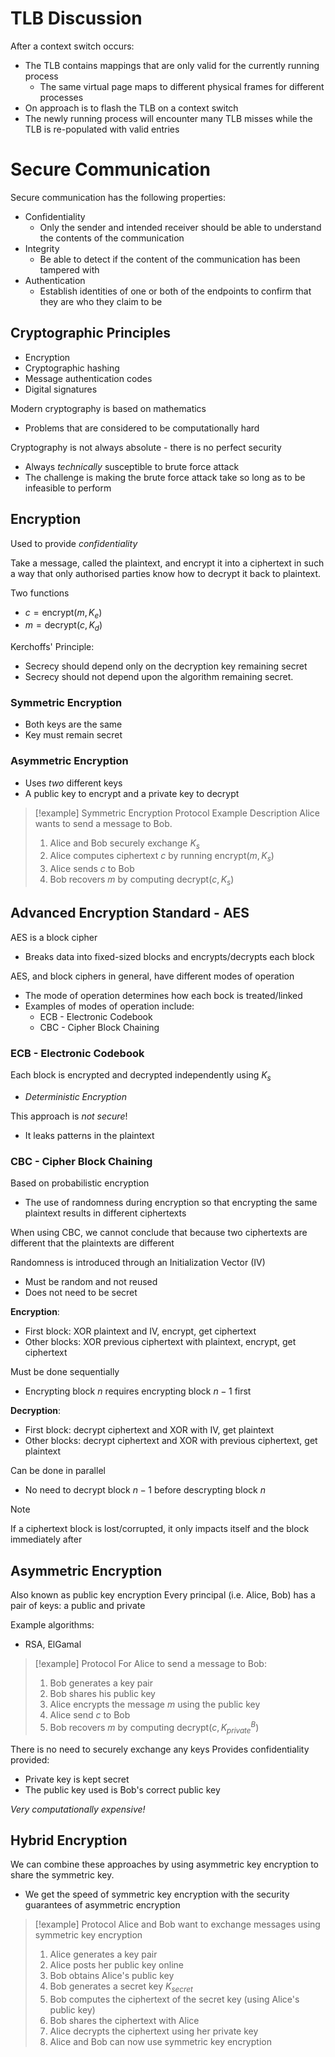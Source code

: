 

# TLB Discussion

After a context switch occurs:
- The TLB contains mappings that are only valid for the currently running process
	- The same virtual page maps to different physical frames for different processes
- On approach is to flash the TLB on a context switch
- The newly running process will encounter many TLB misses while the TLB is re-populated with valid entries


# Secure Communication

Secure communication has the following properties:
- Confidentiality
	- Only the sender and intended receiver should be able to understand the contents of the communication
- Integrity
	- Be able to detect if the content of the communication has been tampered with
- Authentication
	- Establish identities of one or both of the endpoints to confirm that they are who they claim to be


## Cryptographic Principles
- Encryption
- Cryptographic hashing
- Message authentication codes
- Digital signatures

Modern cryptography is based on mathematics
- Problems that are considered to be computationally hard

Cryptography is not always absolute - there is no perfect security
- Always *technically* susceptible to brute force attack
- The challenge is making the brute force attack take so long as to be infeasible to perform



## Encryption

Used to provide *confidentiality*

Take a message, called the plaintext, and encrypt it into a ciphertext in such a way that only authorised parties know how to decrypt it back to plaintext.

Two functions
- $c = \text{encrypt}(m, K_e)$
- $m = \text{decrypt}(c, K_d)$

Kerchoffs' Principle:
- Secrecy should depend only on the decryption key remaining secret
- Secrecy should not depend upon the algorithm remaining secret.


### Symmetric Encryption
- Both keys are the same
- Key must remain secret
### Asymmetric Encryption
- Uses *two* different keys
- A public key to encrypt and a private key to decrypt

>[!example] Symmetric Encryption Protocol Example Description
>Alice wants to send a message to Bob.
>1. Alice and Bob securely exchange $K_s$
>2. Alice computes ciphertext $c$ by running $\text{encrypt}(m, K_s)$
>3. Alice sends $c$ to Bob
>4. Bob recovers $m$ by computing $\text{decrypt}(c, K_s)$


## Advanced Encryption Standard - AES

AES is a block cipher
- Breaks data into fixed-sized blocks and encrypts/decrypts each block

AES, and block ciphers in general, have different modes of operation
- The mode of operation determines how each bock is treated/linked
- Examples of modes of operation include:
	- ECB - Electronic Codebook
	- CBC - Cipher Block Chaining


### ECB - Electronic Codebook

Each block is encrypted and decrypted independently using $K_s$
- *Deterministic Encryption*

This approach is *not secure*!
- It leaks patterns in the plaintext


### CBC - Cipher Block Chaining

Based on probabilistic encryption
- The use of randomness during encryption so that encrypting the same plaintext results in different ciphertexts

When using CBC,  we cannot conclude that because two ciphertexts are different that the plaintexts are different

Randomness is introduced through an Initialization Vector (IV)
- Must be random and not reused
- Does not need to be secret


**Encryption**:
- First block: XOR plaintext and IV, encrypt, get ciphertext
- Other blocks: XOR previous ciphertext with plaintext, encrypt, get ciphertext

Must be done sequentially
- Encrypting block $n$ requires encrypting block $n-1$ first

**Decryption**:
- First block: decrypt ciphertext and XOR with IV, get plaintext
- Other blocks: decrypt ciphertext and XOR with previous ciphertext, get plaintext

Can be done in parallel
- No need to decrypt block $n-1$ before descrypting block $n$

>[!note]
>If a ciphertext block is lost/corrupted, it only impacts itself and the block immediately after

## Asymmetric Encryption

Also known as public key encryption
Every principal (i.e. Alice, Bob) has a pair of keys: a public and private

Example algorithms:
- RSA, ElGamal

>[!example] Protocol
>For Alice to send a message to Bob:
>1. Bob generates a key pair
>2. Bob shares his public key
>3. Alice encrypts the message $m$ using the public key
>4. Alice send $c$ to Bob
>5. Bob recovers $m$ by computing $\text{decrypt}(c, K^B_{private})$

There is no need to securely exchange any keys
Provides confidentiality provided:
- Private key is kept secret
- The public key used is Bob's correct public key

*Very computationally expensive!*

## Hybrid Encryption

We can combine these approaches by using asymmetric key encryption to share the symmetric key.
- We get the speed of symmetric key encryption with the security guarantees of asymmetric encryption

>[!example] Protocol
>Alice and Bob want to exchange messages using symmetric key encryption
>
>1. Alice generates a key pair
>2. Alice posts her public key online
>3. Bob obtains Alice's public key
>4. Bob generates a secret key $K_{secret}$
>5. Bob computes the ciphertext of the secret key (using Alice's public key)
>6. Bob shares the ciphertext with Alice
>7. Alice decrypts the ciphertext using her private key
>8. Alice and Bob can now use symmetric key encryption



